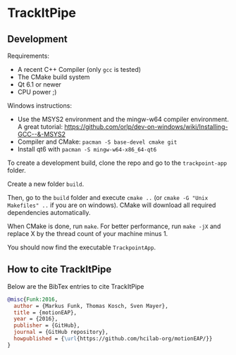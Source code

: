 # TrackItPipe
## Development

Requirements:
- A recent C++ Compiler (only `gcc` is tested)
- The CMake build system
- Qt 6.1 or newer
- CPU power ;)

Windows instructions:
- Use the MSYS2 environment and the mingw-w64 compiler environment. A great tutorial: https://github.com/orlp/dev-on-windows/wiki/Installing-GCC--&-MSYS2
- Compiler and CMake: `pacman -S base-devel cmake git`
- Install qt6 with `pacman -S mingw-w64-x86_64-qt6`

To create a development build, clone the repo and go to the `trackpoint-app` folder.

Create a new folder `build`.

Then, go to the `build` folder and execute `cmake ..` (or `cmake -G "Unix Makefiles" ..` if you are on windows). CMake will download all required dependencies automatically.

When CMake is done, run `make`. For better performance, run `make -jX` and replace X by the thread count of your machine minus 1.

You should now find the executable `TrackpointApp`.

## How to cite TrackItPipe

Below are the BibTex entries to cite TrackItPipe

```bibtex
@misc{Funk:2016,
  author = {Markus Funk, Thomas Kosch, Sven Mayer},
  title = {motionEAP},
  year = {2016},
  publisher = {GitHub},
  journal = {GitHub repository},
  howpublished = {\url{https://github.com/hcilab-org/motionEAP/}}
}
```